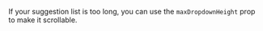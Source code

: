 If your suggestion list is too long, you can use the `maxDropdownHeight` prop to make it scrollable.